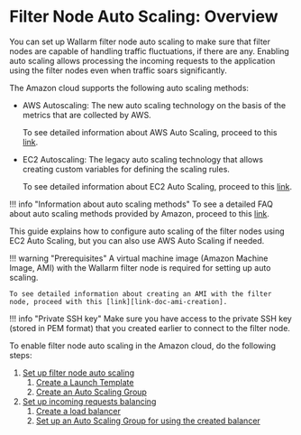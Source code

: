 [link-doc-aws-as]:          https://docs.aws.amazon.com/autoscaling/plans/userguide/what-is-aws-auto-scaling.html
[link-doc-ec2-as]:          https://docs.aws.amazon.com/autoscaling/ec2/userguide/GettingStartedTutorial.html
[link-doc-as-faq]:          https://aws.amazon.com/autoscaling/faqs/

[link-doc-ami-creation]:    create-image.md
[link-doc-asg-guide]:       autoscaling-group-guide.md
[link-doc-lb-guide]:        load-balancing-guide.md
[link-doc-create-template]: autoscaling-group-guide.md#1-creating-a-launch-template
[link-doc-create-asg]:      autoscaling-group-guide.md#2-creating-an-auto-scaling-group
[link-doc-create-lb]:       load-balancing-guide.md#1-creating-a-load-balancer
[link-doc-set-up-asg]:      load-balancing-guide.md#2-setting-up-an-auto-scaling-group-for-using-the-created-balancer


#   Filter Node Auto Scaling: Overview

You can set up Wallarm filter node auto scaling to make sure that filter nodes are capable of handling traffic fluctuations, if there are any. Enabling auto scaling allows processing the incoming requests to the application using the filter nodes even when traffic soars significantly.

The Amazon cloud supports the following auto scaling methods:
*   AWS Autoscaling:
    The new auto scaling technology on the basis of the metrics that are collected by AWS.
    
    To see detailed information about AWS Auto Scaling, proceed to this [link][link-doc-aws-as]. 

*   EC2 Autoscaling:
    The legacy auto scaling technology that allows creating custom variables for defining the scaling rules.
    
    To see detailed information about EC2 Auto Scaling, proceed to this [link][link-doc-ec2-as]. 
    
!!! info "Information about auto scaling methods"
    To see a detailed FAQ about auto scaling methods provided by Amazon, proceed to this [link][link-doc-as-faq]. 

This guide explains how to configure auto scaling of the filter nodes using EC2 Auto Scaling, but you can also use AWS Auto Scaling if needed.

!!! warning "Prerequisites"
    A virtual machine image (Amazon Machine Image, AMI) with the Wallarm filter node is required for setting up auto scaling.
    
    To see detailed information about creating an AMI with the filter node, proceed with this [link][link-doc-ami-creation].

!!! info "Private SSH key"
    Make sure you have access to the private SSH key (stored in PEM format) that you created earlier to connect to the filter node.

To enable filter node auto scaling in the Amazon cloud, do the following steps:
1.  [Set up filter node auto scaling][link-doc-asg-guide]
    1.  [Create a Launch Template][link-doc-create-template]
    2.  [Create an Auto Scaling Group][link-doc-create-asg]
2.  [Set up incoming requests balancing][link-doc-lb-guide]
    1.  [Create a load balancer][link-doc-create-lb]
    2.  [Set up an Auto Scaling Group for using the created balancer][link-doc-set-up-asg]